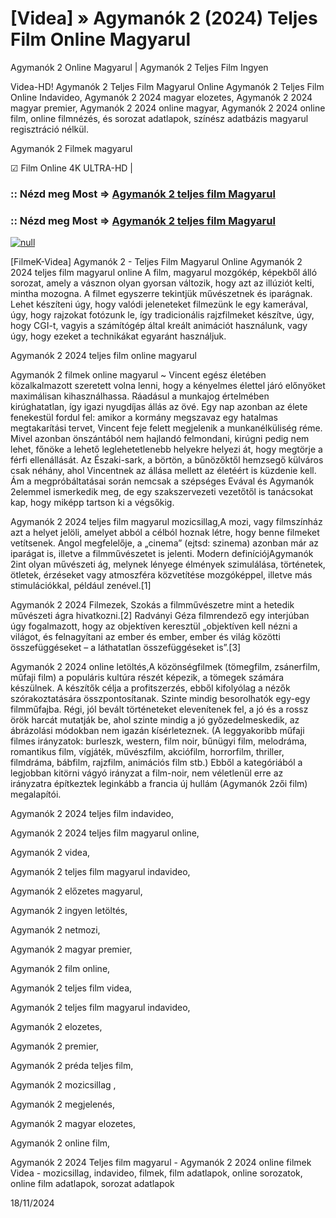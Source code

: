 # [Videa] » Agymanók 2 (2024) Teljes Film Online Magyarul

Agymanók 2 Online Magyarul | Agymanók 2 Teljes Film Ingyen

Videa-HD! Agymanók 2 Teljes Film Magyarul Online Agymanók 2 Teljes Film Online Indavideo, Agymanók 2 2024 magyar elozetes, Agymanók 2 2024 magyar premier, Agymanók 2 2024 online magyar, Agymanók 2 2024 online film, online filmnézés, és sorozat adatlapok, színész adatbázis magyarul regisztráció nélkül.

Agymanók 2 Filmek magyarul

☑ Film Online 4K ULTRA-HD |

### :: Nézd meg Most => [Agymanók 2 teljes film Magyarul](https://t.co/SXenEPMkS8)

### :: Nézd meg Most => [Agymanók 2 teljes film Magyarul](https://t.co/SXenEPMkS8)

[![null](https://static.wixstatic.com/media/855a25_043b5abeb4ae4d35ac003198e7fe56ed~mv2.gif)](https://t.co/SXenEPMkS8)

[FilmeK-Videa] Agymanók 2 - Teljes Film Magyarul Online Agymanók 2 2024 teljes film magyarul online A film, magyarul mozgókép, képekből álló sorozat, amely a vásznon olyan gyorsan változik, hogy azt az illúziót kelti, mintha mozogna. A filmet egyszerre tekintjük művészetnek és iparágnak. Lehet készíteni úgy, hogy valódi jeleneteket filmezünk le egy kamerával, úgy, hogy rajzokat fotózunk le, így tradicionális rajzfilmeket készítve, úgy, hogy CGI-t, vagyis a számítógép által kreált animációt használunk, vagy úgy, hogy ezeket a technikákat egyaránt használjuk.

Agymanók 2 2024 teljes film online magyarul

Agymanók 2 filmek online magyarul ~ Vincent egész életében közalkalmazott szeretett volna lenni, hogy a kényelmes élettel járó előnyöket maximálisan kihasználhassa. Ráadásul a munkajog értelmében kirúghatatlan, így igazi nyugdíjas állás az övé. Egy nap azonban az élete fenekestül fordul fel: amikor a kormány megszavaz egy hatalmas megtakarítási tervet, Vincent feje felett megjelenik a munkanélküliség réme. Mivel azonban önszántából nem hajlandó felmondani, kirúgni pedig nem lehet, főnöke a lehető leglehetetlenebb helyekre helyezi át, hogy megtörje a férfi ellenállását. Az Északi-sark, a börtön, a bűnözőktől hemzsegő külváros csak néhány, ahol Vincentnek az állása mellett az életéért is küzdenie kell. Ám a megpróbáltatásai során nemcsak a szépséges Evával és Agymanók 2elemmel ismerkedik meg, de egy szakszervezeti vezetőtől is tanácsokat kap, hogy miképp tartson ki a végsőkig.

Agymanók 2 2024 teljes film magyarul mozicsillag,A mozi, vagy filmszínház azt a helyet jelöli, amelyet abból a célból hoznak létre, hogy benne filmeket vetítsenek. Angol megfelelője, a „cinema” (ejtsd: szinema) azonban már az iparágat is, illetve a filmművészetet is jelenti. Modern definíciójAgymanók 2int olyan művészeti ág, melynek lényege élmények szimulálása, történetek, ötletek, érzéseket vagy atmoszféra közvetítése mozgóképpel, illetve más stimulációkkal, például zenével.[1]

Agymanók 2 2024 Filmezek, Szokás a filmművészetre mint a hetedik művészeti ágra hivatkozni.[2] Radványi Géza filmrendező egy interjúban úgy fogalmazott, hogy az objektíven keresztül „objektíven kell nézni a világot, és felnagyítani az ember és ember, ember és világ közötti összefüggéseket – a láthatatlan összefüggéseket is”.[3]

Agymanók 2 2024 online letöltés,A közönségfilmek (tömegfilm, zsánerfilm, műfaji film) a populáris kultúra részét képezik, a tömegek számára készülnek. A készítők célja a profitszerzés, ebből kifolyólag a nézők szórakoztatására összpontosítanak. Szinte mindig besorolhatók egy-egy filmműfajba. Régi, jól bevált történeteket elevenítenek fel, a jó és a rossz örök harcát mutatják be, ahol szinte mindig a jó győzedelmeskedik, az ábrázolási módokban nem igazán kísérleteznek. (A leggyakoribb műfaji filmes irányzatok: burleszk, western, film noir, bűnügyi film, melodráma, romantikus film, vígjáték, művészfilm, akciófilm, horrorfilm, thriller, filmdráma, bábfilm, rajzfilm, animációs film stb.) Ebből a kategóriából a legjobban kitörni vágyó irányzat a film-noir, nem véletlenül erre az irányzatra építkeztek leginkább a francia új hullám (Agymanók 2zői film) megalapítói.

Agymanók 2 2024 teljes film indavideo,

Agymanók 2 2024 teljes film magyarul online,

Agymanók 2 videa,

Agymanók 2 teljes film magyarul indavideo,

Agymanók 2 előzetes magyarul,

Agymanók 2 ingyen letöltés,

Agymanók 2 netmozi,

Agymanók 2 magyar premier,

Agymanók 2 film online,

Agymanók 2 teljes film videa,

Agymanók 2 teljes film magyarul indavideo,

Agymanók 2 elozetes,

Agymanók 2 premier,

Agymanók 2 préda teljes film,

Agymanók 2 mozicsillag ,

Agymanók 2 megjelenés,

Agymanók 2 magyar elozetes,

Agymanók 2 online film,

Agymanók 2 2024 Teljes film magyarul - Agymanók 2 2024 online filmek Videa - mozicsillag, indavideo, filmek, film adatlapok, online sorozatok, online film adatlapok, sorozat adatlapok

18/11/2024
